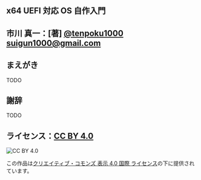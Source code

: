 
## x64 UEFI 対応 OS 自作入門

## 市川 真一：[著] [@tenpoku1000](https://twitter.com/tenpoku1000) suigun1000@gmail.com

## まえがき

TODO

## 謝辞

TODO

## ライセンス：[CC BY 4.0](https://creativecommons.org/licenses/by/4.0/deed.ja)
![CC BY 4.0](https://i.creativecommons.org/l/by/4.0/88x31.png)

この作品は[クリエイティブ・コモンズ 表示 4.0 国際 ライセンス](https://creativecommons.org/licenses/by/4.0/deed.ja)の下に提供されています。


